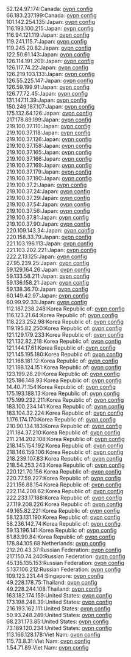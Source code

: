 52.124.97.174:Canada: [ovpn config](vpn/52_124_97_174.ovpn)  
66.183.237.199:Canada: [ovpn config](vpn/66_183_237_199.ovpn)  
101.142.254.135:Japan: [ovpn config](vpn/101_142_254_135.ovpn)  
116.193.100.215:Japan: [ovpn config](vpn/116_193_100_215.ovpn)  
116.94.121.119:Japan: [ovpn config](vpn/116_94_121_119.ovpn)  
119.241.115.7:Japan: [ovpn config](vpn/119_241_115_7.ovpn)  
119.245.20.82:Japan: [ovpn config](vpn/119_245_20_82.ovpn)  
122.50.61.143:Japan: [ovpn config](vpn/122_50_61_143.ovpn)  
126.114.191.209:Japan: [ovpn config](vpn/126_114_191_209.ovpn)  
126.117.74.22:Japan: [ovpn config](vpn/126_117_74_22.ovpn)  
126.219.103.133:Japan: [ovpn config](vpn/126_219_103_133.ovpn)  
126.55.225.147:Japan: [ovpn config](vpn/126_55_225_147.ovpn)  
126.59.199.91:Japan: [ovpn config](vpn/126_59_199_91.ovpn)  
126.77.72.45:Japan: [ovpn config](vpn/126_77_72_45.ovpn)  
131.147.11.39:Japan: [ovpn config](vpn/131_147_11_39.ovpn)  
150.249.187.107:Japan: [ovpn config](vpn/150_249_187_107.ovpn)  
175.132.64.126:Japan: [ovpn config](vpn/175_132_64_126.ovpn)  
217.178.89.199:Japan: [ovpn config](vpn/217_178_89_199.ovpn)  
219.100.37.110:Japan: [ovpn config](vpn/219_100_37_110.ovpn)  
219.100.37.118:Japan: [ovpn config](vpn/219_100_37_118.ovpn)  
219.100.37.126:Japan: [ovpn config](vpn/219_100_37_126.ovpn)  
219.100.37.158:Japan: [ovpn config](vpn/219_100_37_158.ovpn)  
219.100.37.165:Japan: [ovpn config](vpn/219_100_37_165.ovpn)  
219.100.37.166:Japan: [ovpn config](vpn/219_100_37_166.ovpn)  
219.100.37.169:Japan: [ovpn config](vpn/219_100_37_169.ovpn)  
219.100.37.179:Japan: [ovpn config](vpn/219_100_37_179.ovpn)  
219.100.37.190:Japan: [ovpn config](vpn/219_100_37_190.ovpn)  
219.100.37.2:Japan: [ovpn config](vpn/219_100_37_2.ovpn)  
219.100.37.24:Japan: [ovpn config](vpn/219_100_37_24.ovpn)  
219.100.37.29:Japan: [ovpn config](vpn/219_100_37_29.ovpn)  
219.100.37.54:Japan: [ovpn config](vpn/219_100_37_54.ovpn)  
219.100.37.56:Japan: [ovpn config](vpn/219_100_37_56.ovpn)  
219.100.37.81:Japan: [ovpn config](vpn/219_100_37_81.ovpn)  
219.100.37.90:Japan: [ovpn config](vpn/219_100_37_90.ovpn)  
220.109.143.34:Japan: [ovpn config](vpn/220_109_143_34.ovpn)  
220.158.33.79:Japan: [ovpn config](vpn/220_158_33_79.ovpn)  
221.103.196.113:Japan: [ovpn config](vpn/221_103_196_113.ovpn)  
221.103.202.221:Japan: [ovpn config](vpn/221_103_202_221.ovpn)  
222.2.13.125:Japan: [ovpn config](vpn/222_2_13_125.ovpn)  
27.95.239.25:Japan: [ovpn config](vpn/27_95_239_25.ovpn)  
59.129.164.26:Japan: [ovpn config](vpn/59_129_164_26.ovpn)  
59.133.58.211:Japan: [ovpn config](vpn/59_133_58_211.ovpn)  
59.136.158.21:Japan: [ovpn config](vpn/59_136_158_21.ovpn)  
59.138.36.70:Japan: [ovpn config](vpn/59_138_36_70.ovpn)  
60.149.42.97:Japan: [ovpn config](vpn/60_149_42_97.ovpn)  
60.99.92.33:Japan: [ovpn config](vpn/60_99_92_33.ovpn)  
112.187.238.248:Korea Republic of: [ovpn config](vpn/112_187_238_248.ovpn)  
116.123.21.64:Korea Republic of: [ovpn config](vpn/116_123_21_64.ovpn)  
118.223.252.98:Korea Republic of: [ovpn config](vpn/118_223_252_98.ovpn)  
119.195.82.250:Korea Republic of: [ovpn config](vpn/119_195_82_250.ovpn)  
121.129.179.233:Korea Republic of: [ovpn config](vpn/121_129_179_233.ovpn)  
121.132.82.218:Korea Republic of: [ovpn config](vpn/121_132_82_218.ovpn)  
121.144.17.61:Korea Republic of: [ovpn config](vpn/121_144_17_61.ovpn)  
121.145.195.180:Korea Republic of: [ovpn config](vpn/121_145_195_180.ovpn)  
121.168.181.12:Korea Republic of: [ovpn config](vpn/121_168_181_12.ovpn)  
121.188.124.151:Korea Republic of: [ovpn config](vpn/121_188_124_151.ovpn)  
123.199.28.29:Korea Republic of: [ovpn config](vpn/123_199_28_29.ovpn)  
125.186.148.93:Korea Republic of: [ovpn config](vpn/125_186_148_93.ovpn)  
14.40.71.154:Korea Republic of: [ovpn config](vpn/14_40_71_154.ovpn)  
175.193.188.13:Korea Republic of: [ovpn config](vpn/175_193_188_13.ovpn)  
175.199.232.211:Korea Republic of: [ovpn config](vpn/175_199_232_211.ovpn)  
183.100.234.141:Korea Republic of: [ovpn config](vpn/183_100_234_141.ovpn)  
183.104.32.224:Korea Republic of: [ovpn config](vpn/183_104_32_224.ovpn)  
1.176.174.170:Korea Republic of: [ovpn config](vpn/1_176_174_170.ovpn)  
210.90.134.183:Korea Republic of: [ovpn config](vpn/210_90_134_183.ovpn)  
211.184.37.210:Korea Republic of: [ovpn config](vpn/211_184_37_210.ovpn)  
211.214.202.108:Korea Republic of: [ovpn config](vpn/211_214_202_108.ovpn)  
218.145.154.192:Korea Republic of: [ovpn config](vpn/218_145_154_192.ovpn)  
218.146.159.106:Korea Republic of: [ovpn config](vpn/218_146_159_106.ovpn)  
218.239.107.83:Korea Republic of: [ovpn config](vpn/218_239_107_83.ovpn)  
218.54.253.243:Korea Republic of: [ovpn config](vpn/218_54_253_243.ovpn)  
220.121.70.156:Korea Republic of: [ovpn config](vpn/220_121_70_156.ovpn)  
220.77.59.227:Korea Republic of: [ovpn config](vpn/220_77_59_227.ovpn)  
221.156.88.154:Korea Republic of: [ovpn config](vpn/221_156_88_154.ovpn)  
222.114.208.62:Korea Republic of: [ovpn config](vpn/222_114_208_62.ovpn)  
222.233.17.188:Korea Republic of: [ovpn config](vpn/222_233_17_188.ovpn)  
27.119.208.226:Korea Republic of: [ovpn config](vpn/27_119_208_226.ovpn)  
49.165.82.221:Korea Republic of: [ovpn config](vpn/49_165_82_221.ovpn)  
58.123.131.190:Korea Republic of: [ovpn config](vpn/58_123_131_190.ovpn)  
58.236.142.74:Korea Republic of: [ovpn config](vpn/58_236_142_74.ovpn)  
59.13.196.141:Korea Republic of: [ovpn config](vpn/59_13_196_141.ovpn)  
61.83.99.84:Korea Republic of: [ovpn config](vpn/61_83_99_84.ovpn)  
178.84.105.68:Netherlands: [ovpn config](vpn/178_84_105_68.ovpn)  
212.20.43.37:Russian Federation: [ovpn config](vpn/212_20_43_37.ovpn)  
217.150.74.240:Russian Federation: [ovpn config](vpn/217_150_74_240.ovpn)  
45.135.135.153:Russian Federation: [ovpn config](vpn/45_135_135_153.ovpn)  
5.137.106.212:Russian Federation: [ovpn config](vpn/5_137_106_212.ovpn)  
109.123.231.44:Singapore: [ovpn config](vpn/109_123_231_44.ovpn)  
49.228.178.75:Thailand: [ovpn config](vpn/49_228_178_75.ovpn)  
49.228.244.108:Thailand: [ovpn config](vpn/49_228_244_108.ovpn)  
163.182.174.159:United States: [ovpn config](vpn/163_182_174_159.ovpn)  
173.198.248.39:United States: [ovpn config](vpn/173_198_248_39.ovpn)  
216.193.162.111:United States: [ovpn config](vpn/216_193_162_111.ovpn)  
50.93.248.249:United States: [ovpn config](vpn/50_93_248_249.ovpn)  
68.231.173.85:United States: [ovpn config](vpn/68_231_173_85.ovpn)  
73.189.120.234:United States: [ovpn config](vpn/73_189_120_234.ovpn)  
113.166.128.178:Viet Nam: [ovpn config](vpn/113_166_128_178.ovpn)  
115.73.8.31:Viet Nam: [ovpn config](vpn/115_73_8_31.ovpn)  
1.54.71.89:Viet Nam: [ovpn config](vpn/1_54_71_89.ovpn)  
